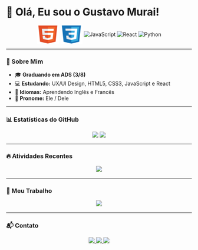 # 👋 Olá, Eu sou o Gustavo Murai!

<div align="center">
  <img align="center" alt="HTML" height="50" width="60" src="https://raw.githubusercontent.com/devicons/devicon/master/icons/html5/html5-original.svg">
  <img align="center" alt="CSS" height="50" width="60" src="https://raw.githubusercontent.com/devicons/devicon/master/icons/css3/css3-original.svg">
  <img align="center" alt="JavaScript" height="50" width="50" src="https://github.com/gustavomurai/GustavoMurai/assets/140205418/18f47b67-ea8d-4481-8f25-ec496c7b700f">
  <img align="center" alt="React" height="50" width="50" src="https://github.com/gustavomurai/GustavoMurai/assets/140205418/c9da9afd-16da-4715-8614-5385aef99fdd">
  <img align="center" alt="Python" height="50" width="50" src="https://github.com/gustavomurai/GustavoMurai/assets/140205418/194e0a28-503f-419b-8644-8c9b5332efef">
</div>

---

### 📌 Sobre Mim

- 🎓 **Graduando em ADS (3/8)**
- 💻 **Estudando:** UX/UI Design, HTML5, CSS3, JavaScript e React
- 📖 **Idiomas:** Aprendendo Inglês e Francês
- 🖖 **Pronome:** Ele / Dele

---

### 📊 Estatísticas do GitHub

<div align="center">
  <img height="180em" src="https://github-readme-stats.vercel.app/api?username=gustavomurai&count_private=true&theme=github_dark&show_icons=true&cache_seconds=86400"/>
  <img height="180em" src="https://github-readme-stats.vercel.app/api/top-langs/?username=gustavomurai&layout=compact&theme=github_dark&cache_seconds=86400"/>
</div>

---

### 🔥 Atividades Recentes

<div align="center">
  <img src="https://github-readme-activity-graph.vercel.app/graph?username=gustavomurai&bg_color=0d1117&color=9ed5ff&line=e0f2ff&point=2372d9&area=true&hide_border=true&locale=pt-br"/>
</div>

---

### 📸 Meu Trabalho

<div align="center">
  <img src="https://github.com/gustavomurai/GustavoMurai/assets/140205418/c7be1295-cbb1-4f13-a570-96f1045231ad" width="820px" />
</div>

---

### 📬 Contato

<div align="center">
  <a href="https://www.linkedin.com/in/gustavo-cerqueira-murai-52a815223" target="_blank">
    <img src="https://img.shields.io/badge/-LinkedIn-%230077B5?style=for-the-badge&logo=linkedin&logoColor=white">
  </a>
  <a href="mailto:muraigustavo@gmail.com">
    <img src="https://img.shields.io/badge/-Gmail-%23333?style=for-the-badge&logo=gmail&logoColor=white">
  </a>
  <a href="https://www.behance.net/Muraiart" target="_blank">
    <img src="https://img.shields.io/badge/-Behance-%231776F2?style=for-the-badge&logo=behance&logoColor=white">
  </a>
</div>

